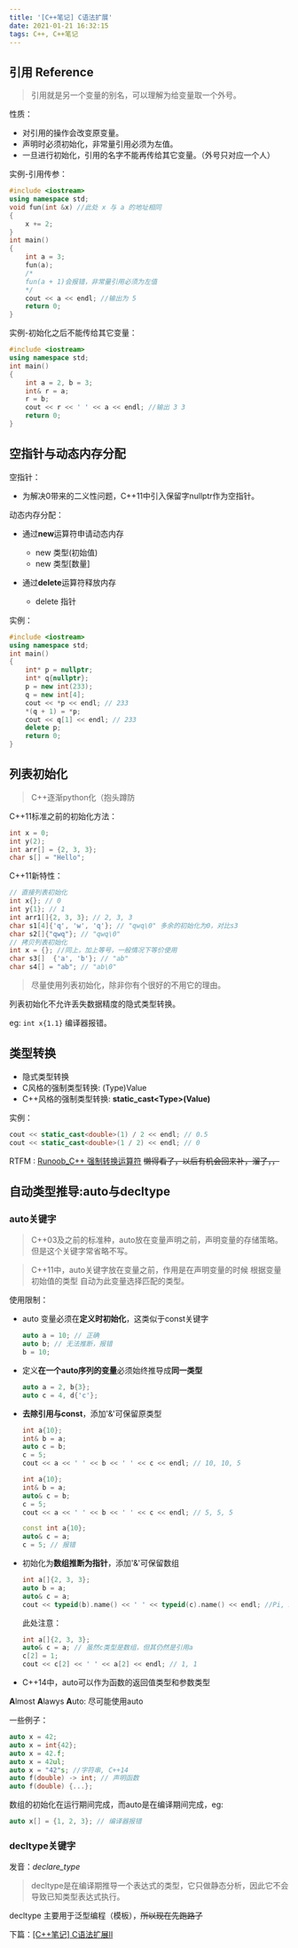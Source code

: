 ```yaml
---
title: '[C++笔记] C语法扩展'
date: 2021-01-21 16:32:15
tags: C++, C++笔记
---
```


## 引用 Reference

> 引用就是另一个变量的别名，可以理解为给变量取一个外号。

性质：

* 对引用的操作会改变原变量。
* 声明时必须初始化，非常量引用必须为左值。
* 一旦进行初始化，引用的名字不能再传给其它变量。（外号只对应一个人）

实例-引用传参：

```cpp
#include <iostream>
using namespace std;
void fun(int &x) //此处 x 与 a 的地址相同
{
    x += 2;
}
int main()
{
    int a = 3;
    fun(a);
    /*
    fun(a + 1)会报错，非常量引用必须为左值
    */
    cout << a << endl; //输出为 5 
    return 0;
}
```

 实例-初始化之后不能传给其它变量：

```cpp
#include <iostream>
using namespace std;
int main()
{
    int a = 2, b = 3;
    int& r = a;
    r = b;
    cout << r << ' ' << a << endl; //输出 3 3
    return 0;
}
```

## 空指针与动态内存分配

空指针：

* 为解决0带来的二义性问题，C++11中引入保留字nullptr作为空指针。

动态内存分配：

*  通过**new**运算符申请动态内存
   * new 类型(初始值) 
   * new 类型[数量]

*  通过**delete**运算符释放内存
   * delete 指针

实例：

```cpp
#include <iostream>
using namespace std;
int main()
{
    int* p = nullptr;
    int* q{nullptr};
    p = new int(233);
    q = new int[4];
    cout << *p << endl; // 233
    *(q + 1) = *p;
    cout << q[1] << endl; // 233
    delete p;
    return 0;
}
```

## 列表初始化

> C++逐渐python化（抱头蹲防

C++11标准之前的初始化方法：

```cpp
int x = 0;
int y(2);
int arr[] = {2, 3, 3};
char s[] = "Hello";
```

C++11新特性：

```cpp
// 直接列表初始化
int x{}; // 0
int y{1}; // 1
int arr1[]{2, 3, 3}; // 2, 3, 3
char s1[4]{'q', 'w', 'q'}; // "qwq\0" 多余的初始化为0，对比s3
char s2[]{"qwq"}; // "qwq\0"
// 拷贝列表初始化
int x = {}; //同上，加上等号，一般情况下等价使用
char s3[]  {'a', 'b'}; // "ab"
char s4[] = "ab"; // "ab\0"
```

> 尽量使用列表初始化，除非你有个很好的不用它的理由。

列表初始化不允许丢失数据精度的隐式类型转换。

eg:  `int x{1.1}` 编译器报错。

## 类型转换

* 隐式类型转换
* C风格的强制类型转换: (Type)Value
* C++风格的强制类型转换: **static_cast\<Type\>(Value)**

实例：

```cpp
cout << static_cast<double>(1) / 2 << endl; // 0.5
cout << static_cast<double>(1 / 2) << endl; // 0
```

RTFM : [Runoob_C++ 强制转换运算符](https://www.runoob.com/cplusplus/cpp-casting-operators.html) ~~懒得看了，以后有机会回来补，溜了，，~~

## 自动类型推导:auto与decltype

### auto关键字

> C++03及之前的标准种，auto放在变量声明之前，声明变量的存储策略。但是这个关键字常省略不写。

> C++11中，auto关键字放在变量之前，作用是在声明变量的时候 根据变量初始值的类型 自动为此变量选择匹配的类型。

使用限制：

* auto 变量必须在**定义时初始化**，这类似于const关键字

  ```cpp
  auto a = 10; // 正确 
  auto b; // 无法推断，报错
  b = 10;
  ```

* 定义**在一个auto序列的变量**必须始终推导成**同一类型**

  ```cpp
  auto a = 2, b{3};
  auto c = 4, d{'c'};
  ```

* **去除引用与const**，添加'&'可保留原类型

  ```cpp
  int a{10};
  int& b = a;
  auto c = b;
  c = 5;
  cout << a << ' ' << b << ' ' << c << endl; // 10, 10, 5
  ```

  ```cpp
  int a{10};
  int& b = a;
  auto& c = b;
  c = 5;
  cout << a << ' ' << b << ' ' << c << endl; // 5, 5, 5
  ```

  ```cpp
  const int a{10};
  auto& c = a;
  c = 5; // 报错
  ```

* 初始化为**数组推断为指针**，添加'&'可保留数组

  ```cpp
  int a[]{2, 3, 3};
  auto b = a;
  auto& c = a;
  cout << typeid(b).name() << ' ' << typeid(c).name() << endl; //Pi, A3_i
  ```

  此处注意：

  ```cpp
  int a[]{2, 3, 3};
  auto& c = a; // 虽然c类型是数组，但其仍然是引用a
  c[2] = 1;
  cout << c[2] << ' ' << a[2] << endl; // 1, 1
  ```

* C++14中，auto可以作为函数的返回值类型和参数类型

**A**lmost **A**lawys **A**uto: 尽可能使用auto

一些例子：

```cpp
auto x = 42;
auto x = int{42};
auto x = 42.f;
auto x = 42ul;
auto x = "42"s; //字符串, C++14
auto f(double) -> int; // 声明函数
auto f(double) {...};
```

数组的初始化在运行期间完成，而auto是在编译期间完成，eg:

```cpp
auto x[] = {1, 2, 3}; // 编译器报错
```

### decltype关键字

发音：*declare_type*

> decltype是在编译期推导一个表达式的类型，它只做静态分析，因此它不会导致已知类型表达式执行。

decltype 主要用于泛型编程（模板），~~所以现在先跑路了~~

下篇：[[C++笔记] C语法扩展II](https://eruihniyhbkbnf.github.io/blog/2021/01/21/C%E8%AF%AD%E6%B3%95%E6%89%A9%E5%B1%95II/)

